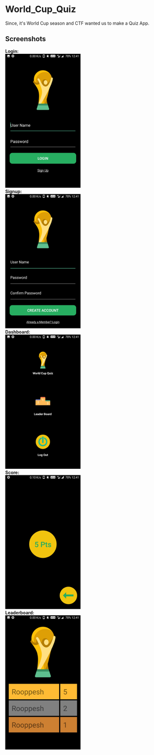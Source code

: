 # World_Cup_Quiz
Since, it's World Cup season and CTF wanted us to make a Quiz App. 
<br />
## Screenshots
<b>Login:</b> <br />
<img src="https://github.com/Rooppesh/World_Cup_Quiz/blob/master/Screenshots/Login.jpg" height="426.666666667" width="240">
<br />
<b>Signup: </b><br />
<img src="https://github.com/Rooppesh/World_Cup_Quiz/blob/master/Screenshots/Signup.jpg" height="426.666666667" width="240">
<br />
<b>Dashboard:</b> <br />
<img src="https://github.com/Rooppesh/World_Cup_Quiz/blob/master/Screenshots/Dashboard.jpg" height="426.666666667" width="240">
<br />
<b>Score:</b> <br />
<img src="https://github.com/Rooppesh/World_Cup_Quiz/blob/master/Screenshots/Score.jpg" height="426.666666667" width="240">
<br />
<b>Leaderboard:</b> <br />
<img src="https://github.com/Rooppesh/World_Cup_Quiz/blob/master/Screenshots/Leaderboard.jpg" height="426.666666667" width="240">
<br />
